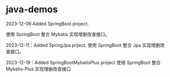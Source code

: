 # java-demos
2023-12-06:Added SpringBoot project.

使用 SpringBoot 整合 Mybatis 实现增删改查接口。

2023-12-11：Added SpringJpa priject.
使用 SpringBoot 整合 Jpa 实现增删改查接口。

2023-12-19：Added SpringBootMybatisPlus project
使用 SpringBoot 整合 Mybatis-Plus 实现增删改查接口

